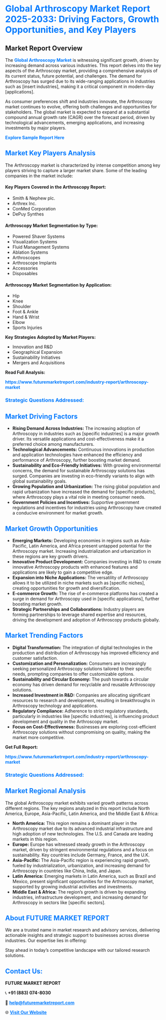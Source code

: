 <h1 style="color: #007BFF;">Global Arthroscopy Market Report 2025-2033: Driving Factors, Growth Opportunities, and Key Players</h1>

<section id="overview">
<h2>Market Report Overview</h2>
<p>The <a href="https://www.futuremarketreport.com/industry-report/arthroscopy-market" style="color: #007BFF; text-decoration: none;"><strong>Global Arthroscopy Market</strong></a> is witnessing significant growth, driven by increasing demand across various industries. This report delves into the key aspects of the Arthroscopy market, providing a comprehensive analysis of its current status, future potential, and challenges. The demand for Arthroscopy has surged due to its wide-ranging applications in industries such as [insert industries], making it a critical component in modern-day [applications].</p>
<p>As consumer preferences shift and industries innovate, the Arthroscopy market continues to evolve, offering both challenges and opportunities for stakeholders. The global market is expected to expand at a substantial compound annual growth rate (CAGR) over the forecast period, driven by technological advancements, emerging applications, and increasing investments by major players.</p>
</section>

<section id="overview">
<p><a href="https://www.futuremarketreport.com/request-sample/reportId=103392" style="color: #007BFF; text-decoration: none;"><strong>Explore Sample Report Here</strong></a></p>
</section>

<section id="key-players">
<h2 style="color: #007BFF;">Market Key Players Analysis</h2>
<p>The Arthroscopy market is characterized by intense competition among key players striving to capture a larger market share. Some of the leading companies in the market include:</p>
<h4>Key Players Covered in the Arthroscopy Report:</h4>
<ul><li>Smith &amp; Nephew plc.</li><li>Arthrex Inc.</li><li>ConMed Corporation</li><li>DePuy Synthes</li></ul>
<h4>Arthroscopy Market Segmentation by Type:</h4>
<ul><li>Powered Shaver Systems</li><li>Visualization Systems</li><li>Fluid Management Systems</li><li>Ablation Systems</li><li>Arthroscopes</li><li>Arthroscope Implants</li><li>Accessories</li><li>Disposables</li></ul>

<h4>Arthroscopy Market Segmentation by Application:</h4>
<ul><li>Hip</li><li>Knee</li><li>Shoulder</li><li>Foot &amp; Ankle</li><li>Hand &amp; Wrist</li><li>Elbow</li><li>Sports Injuries</li></ul>
<p><strong>Key Strategies Adopted by Market Players:</strong></p>
<ul>
<li>Innovation and R&D</li>
<li>Geographical Expansion</li>
<li>Sustainability Initiatives</li>
<li>Mergers and Acquisitions</li>
</ul>
</section>

<section>
<p><strong>Read Full Analysis: </strong></p><a href="https://www.futuremarketreport.com/industry-report/arthroscopy-market" style="color: #007BFF; text-decoration: none;"><strong>https://www.futuremarketreport.com/industry-report/arthroscopy-market</strong></a>
<h3 style="color: #007BFF;">Strategic Questions Addressed:</h3>
</section>

<section id="driving-factors">
<h2 style="color: #007BFF;">Market Driving Factors</h2>
<ul>
<li><strong>Rising Demand Across Industries:</strong> The increasing adoption of Arthroscopy in industries such as [specific industries] is a major growth driver. Its versatile applications and cost-effectiveness make it a preferred choice among manufacturers.</li>
<li><strong>Technological Advancements:</strong> Continuous innovations in production and application technologies have enhanced the efficiency and performance of Arthroscopy, further boosting market demand.</li>
<li><strong>Sustainability and Eco-Friendly Initiatives:</strong> With growing environmental concerns, the demand for sustainable Arthroscopy solutions has surged. Companies are investing in eco-friendly variants to align with global sustainability goals.</li>
<li><strong>Growing Population and Urbanization:</strong> The rising global population and rapid urbanization have increased the demand for [specific products], where Arthroscopy plays a vital role in meeting consumer needs.</li>
<li><strong>Government Policies and Incentives:</strong> Supportive government regulations and incentives for industries using Arthroscopy have created a conducive environment for market growth.</li>
</ul>
</section>

<section id="growth-opportunities">
<h2 style="color: #007BFF;">Market Growth Opportunities</h2>
<ul>
<li><strong>Emerging Markets:</strong> Developing economies in regions such as Asia-Pacific, Latin America, and Africa present untapped potential for the Arthroscopy market. Increasing industrialization and urbanization in these regions are key growth drivers.</li>
<li><strong>Innovative Product Development:</strong> Companies investing in R&D to create innovative Arthroscopy products with enhanced features and applications are likely to gain a competitive edge.</li>
<li><strong>Expansion into Niche Applications:</strong> The versatility of Arthroscopy allows it to be utilized in niche markets such as [specific niches], creating opportunities for growth and diversification.</li>
<li><strong>E-commerce Growth:</strong> The rise of e-commerce platforms has created a surge in demand for Arthroscopy used in [specific applications], further boosting market growth.</li>
<li><strong>Strategic Partnerships and Collaborations:</strong> Industry players are forming partnerships to leverage shared expertise and resources, driving the development and adoption of Arthroscopy products globally.</li>
</ul>
</section>

<section id="trending-factors">
<h2 style="color: #007BFF;">Market Trending Factors</h2>
<ul>
<li><strong>Digital Transformation:</strong> The integration of digital technologies in the production and distribution of Arthroscopy has improved efficiency and customer satisfaction.</li>
<li><strong>Customization and Personalization:</strong> Consumers are increasingly seeking personalized Arthroscopy solutions tailored to their specific needs, prompting companies to offer customizable options.</li>
<li><strong>Sustainability and Circular Economy:</strong> The push towards a circular economy has driven demand for recyclable and reusable Arthroscopy solutions.</li>
<li><strong>Increased Investment in R&D:</strong> Companies are allocating significant resources to research and development, resulting in breakthroughs in Arthroscopy technology and applications.</li>
<li><strong>Regulatory Compliance:</strong> Adherence to strict regulatory standards, particularly in industries like [specific industries], is influencing product development and quality in the Arthroscopy market.</li>
<li><strong>Focus on Cost-Effectiveness:</strong> Businesses are exploring cost-efficient Arthroscopy solutions without compromising on quality, making the market more competitive.</li>
</ul>
</section>

<section>
<p><strong>Get Full Report: </strong></p><a href="https://www.futuremarketreport.com/industry-report/arthroscopy-market" style="color: #007BFF; text-decoration: none;"><strong>https://www.futuremarketreport.com/industry-report/arthroscopy-market</strong></a>
<h3 style="color: #007BFF;">Strategic Questions Addressed:</h3>
</section>


<section id="regional-analysis">
<h2 style="color: #007BFF;">Market Regional Analysis</h2>
<p>The global Arthroscopy market exhibits varied growth patterns across different regions. The key regions analyzed in this report include North America, Europe, Asia-Pacific, Latin America, and the Middle East & Africa:</p>
<ul>
<li><strong>North America:</strong> This region remains a dominant player in the Arthroscopy market due to its advanced industrial infrastructure and high adoption of new technologies. The U.S. and Canada are leading markets in this region.</li>
<li><strong>Europe:</strong> Europe has witnessed steady growth in the Arthroscopy market, driven by stringent environmental regulations and a focus on sustainability. Key countries include Germany, France, and the U.K.</li>
<li><strong>Asia-Pacific:</strong> The Asia-Pacific region is experiencing rapid growth, fueled by industrialization, urbanization, and increasing demand for Arthroscopy in countries like China, India, and Japan.</li>
<li><strong>Latin America:</strong> Emerging markets in Latin America, such as Brazil and Mexico, present significant opportunities for the Arthroscopy market, supported by growing industrial activities and investments.</li>
<li><strong>Middle East & Africa:</strong> The region’s growth is driven by expanding industries, infrastructure development, and increasing demand for Arthroscopy in sectors like [specific sectors].</li>
</ul>
</section>

<footer>
<h2 style="color: #007BFF;">About FUTURE MARKET REPORT</h2>
<p>We are a trusted name in market research and advisory services, delivering actionable insights and strategic support to businesses across diverse industries. Our expertise lies in offering:</p>

<p>Stay ahead in today’s competitive landscape with our tailored research solutions.</p>

<h2 style="color: #007BFF;">Contact Us:</h2>
<p><strong>FUTURE MARKET REPORT</strong></p>
<p>📞 <strong>+91 (883) 074-8030</strong></p>
<p>📧 <strong><a href="mailto:help@futuremarketreport.com" style="color: #007BFF;">help@futuremarketreport.com</a></strong></p>
<p>🌐 <strong><a href="https://www.futuremarketreport.com/" style="color: #007BFF;">Visit Our Website</a></strong></p>
</footer>